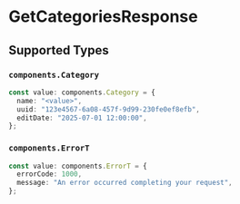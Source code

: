 # GetCategoriesResponse


## Supported Types

### `components.Category`

```typescript
const value: components.Category = {
  name: "<value>",
  uuid: "123e4567-6a08-457f-9d99-230fe0ef8efb",
  editDate: "2025-07-01 12:00:00",
};
```

### `components.ErrorT`

```typescript
const value: components.ErrorT = {
  errorCode: 1000,
  message: "An error occurred completing your request",
};
```

